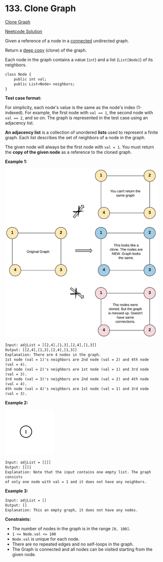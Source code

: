 # 133. Clone Graph

[Clone Graph](https://leetcode.com/problems/clone-graph/description/)

[Neetcode Solution](https://www.youtube.com/watch?v=mQeF6bN8hMk&pp=ygUUbmVldGNvZGUgQ2xvbmUgR3JhcGg%3D)

Given a reference of a node in a
[connected](https://en.wikipedia.org/wiki/Connectivity_(graph_theory)#Connected_graph)
undirected graph.

Return a [deep copy](https://en.wikipedia.org/wiki/Object_copying#Deep_copy)
(clone) of the graph.

Each node in the graph contains a value (`int`) and a list (`List[Node]`) of its
neighbors.

```
class Node {
    public int val;
    public List<Node> neighbors;
}
```

**Test case format:**

For simplicity, each node's value is the same as the node's index (1-indexed).
For example, the first node with `val == 1`, the second node with `val == 2`,
and so on. The graph is represented in the test case using an adjacency list.

<b>An adjacency list</b> is a collection of unordered <b>lists</b> used to
represent a finite graph. Each list describes the set of neighbors of a node in
the graph.

The given node will always be the first node with `val = 1`. You must return the
<b>copy of the given node</b> as a reference to the cloned graph.

**Example 1:**

<img src="./clone_graph_01.png" />

```
Input: adjList = [[2,4],[1,3],[2,4],[1,3]]
Output: [[2,4],[1,3],[2,4],[1,3]]
Explanation: There are 4 nodes in the graph.
1st node (val = 1)'s neighbors are 2nd node (val = 2) and 4th node (val = 4).
2nd node (val = 2)'s neighbors are 1st node (val = 1) and 3rd node (val = 3).
3rd node (val = 3)'s neighbors are 2nd node (val = 2) and 4th node (val = 4).
4th node (val = 4)'s neighbors are 1st node (val = 1) and 3rd node (val = 3).
```

**Example 2:**

<img src="./clone_graph_02.png" />

```
Input: adjList = [[]]
Output: [[]]
Explanation: Note that the input contains one empty list. The graph consists
of only one node with val = 1 and it does not have any neighbors.
```

**Example 3:**

```
Input: adjList = []
Output: []
Explanation: This an empty graph, it does not have any nodes.
```

**Constraints:**

- The number of nodes in the graph is in the range `[0, 100]`.
- `1 <= Node.val <= 100`
- `Node.val` is unique for each node.
- There are no repeated edges and no self-loops in the graph.
- The Graph is connected and all nodes can be visited starting from the given
  node.
